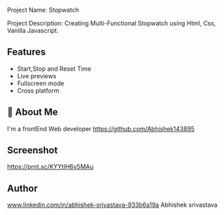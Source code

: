 Project Name: Stopwatch

Project Description: Creating Multi-Functional Stopwatch using Html, Css, Vanilla Javascript.


## Features
- Start,Stop and Reset Time
- Live previews
- Fullscreen mode
- Cross platform


## 🚀 About Me
I'm a frontEnd Web developer
https://github.com/Abhishek143895


## Screenshot
https://prnt.sc/KYYtIH6v5MAu


## Author
www.linkedin.com/in/abhishek-srivastava-933b6a19a
Abhishek srivastava
